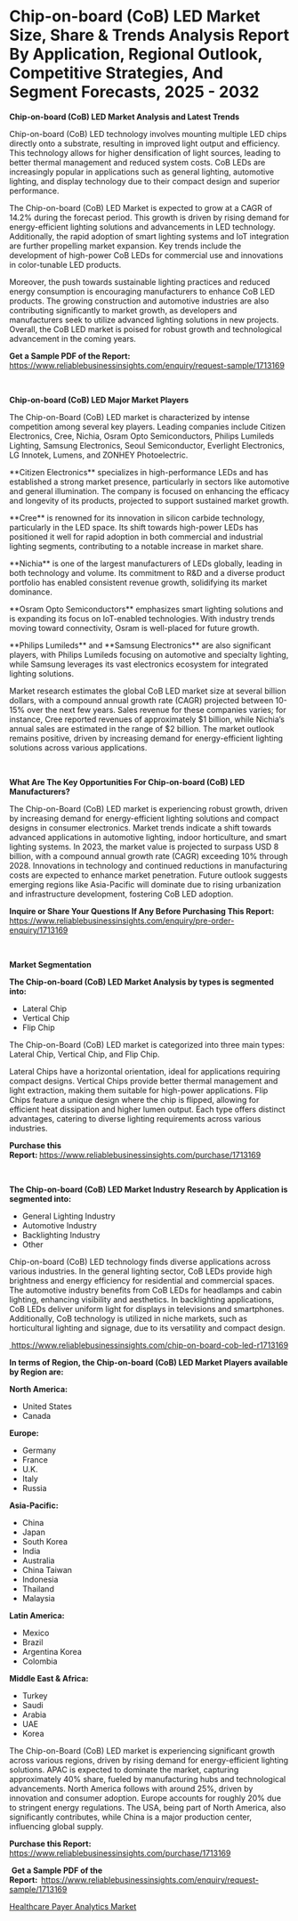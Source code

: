 <p><h1>Chip-on-board (CoB) LED Market Size, Share & Trends Analysis Report By Application, Regional Outlook, Competitive Strategies, And Segment Forecasts, 2025 - 2032</h1></p><p><strong>Chip-on-board (CoB) LED Market Analysis and Latest Trends</strong></p>
<p><p>Chip-on-board (CoB) LED technology involves mounting multiple LED chips directly onto a substrate, resulting in improved light output and efficiency. This technology allows for higher densification of light sources, leading to better thermal management and reduced system costs. CoB LEDs are increasingly popular in applications such as general lighting, automotive lighting, and display technology due to their compact design and superior performance.</p><p>The Chip-on-board (CoB) LED Market is expected to grow at a CAGR of 14.2% during the forecast period. This growth is driven by rising demand for energy-efficient lighting solutions and advancements in LED technology. Additionally, the rapid adoption of smart lighting systems and IoT integration are further propelling market expansion. Key trends include the development of high-power CoB LEDs for commercial use and innovations in color-tunable LED products. </p><p>Moreover, the push towards sustainable lighting practices and reduced energy consumption is encouraging manufacturers to enhance CoB LED products. The growing construction and automotive industries are also contributing significantly to market growth, as developers and manufacturers seek to utilize advanced lighting solutions in new projects. Overall, the CoB LED market is poised for robust growth and technological advancement in the coming years.</p></p>
<p><strong>Get a Sample PDF of the Report:&nbsp;</strong> <a href="https://www.reliablebusinessinsights.com/enquiry/request-sample/1713169?utm_campaign=1113&utm_medium=2&utm_source=Github&utm_content=ia&utm_term=11012025&utm_id=chip-on-board-cob-led">https://www.reliablebusinessinsights.com/enquiry/request-sample/1713169</a></p>
<p>&nbsp;</p>
<p><strong>Chip-on-board (CoB) LED Major Market Players</strong></p>
<p><p>The Chip-on-Board (CoB) LED market is characterized by intense competition among several key players. Leading companies include Citizen Electronics, Cree, Nichia, Osram Opto Semiconductors, Philips Lumileds Lighting, Samsung Electronics, Seoul Semiconductor, Everlight Electronics, LG Innotek, Lumens, and ZONHEY Photoelectric.</p><p>**Citizen Electronics** specializes in high-performance LEDs and has established a strong market presence, particularly in sectors like automotive and general illumination. The company is focused on enhancing the efficacy and longevity of its products, projected to support sustained market growth.</p><p>**Cree** is renowned for its innovation in silicon carbide technology, particularly in the LED space. Its shift towards high-power LEDs has positioned it well for rapid adoption in both commercial and industrial lighting segments, contributing to a notable increase in market share.</p><p>**Nichia** is one of the largest manufacturers of LEDs globally, leading in both technology and volume. Its commitment to R&D and a diverse product portfolio has enabled consistent revenue growth, solidifying its market dominance.</p><p>**Osram Opto Semiconductors** emphasizes smart lighting solutions and is expanding its focus on IoT-enabled technologies. With industry trends moving toward connectivity, Osram is well-placed for future growth.</p><p>**Philips Lumileds** and **Samsung Electronics** are also significant players, with Philips Lumileds focusing on automotive and specialty lighting, while Samsung leverages its vast electronics ecosystem for integrated lighting solutions.</p><p>Market research estimates the global CoB LED market size at several billion dollars, with a compound annual growth rate (CAGR) projected between 10-15% over the next few years. Sales revenue for these companies varies; for instance, Cree reported revenues of approximately $1 billion, while Nichia’s annual sales are estimated in the range of $2 billion. The market outlook remains positive, driven by increasing demand for energy-efficient lighting solutions across various applications.</p></p>
<p>&nbsp;</p>
<p><strong>What Are The Key Opportunities For Chip-on-board (CoB) LED Manufacturers?</strong></p>
<p><p>The Chip-on-Board (CoB) LED market is experiencing robust growth, driven by increasing demand for energy-efficient lighting solutions and compact designs in consumer electronics. Market trends indicate a shift towards advanced applications in automotive lighting, indoor horticulture, and smart lighting systems. In 2023, the market value is projected to surpass USD 8 billion, with a compound annual growth rate (CAGR) exceeding 10% through 2028. Innovations in technology and continued reductions in manufacturing costs are expected to enhance market penetration. Future outlook suggests emerging regions like Asia-Pacific will dominate due to rising urbanization and infrastructure development, fostering CoB LED adoption.</p></p>
<p><strong>Inquire or Share Your Questions If Any Before Purchasing This Report:</strong> <a href="https://www.reliablebusinessinsights.com/enquiry/pre-order-enquiry/1713169?utm_campaign=1113&utm_medium=2&utm_source=Github&utm_content=ia&utm_term=11012025&utm_id=chip-on-board-cob-led">https://www.reliablebusinessinsights.com/enquiry/pre-order-enquiry/1713169</a></p>
<p>&nbsp;</p>
<p><strong>Market Segmentation</strong></p>
<p><strong>The Chip-on-board (CoB) LED Market Analysis by types is segmented into:</strong></p>
<p><ul><li>Lateral Chip</li><li>Vertical Chip</li><li>Flip Chip</li></ul></p>
<p><p>The Chip-on-Board (CoB) LED market is categorized into three main types: Lateral Chip, Vertical Chip, and Flip Chip. </p><p>Lateral Chips have a horizontal orientation, ideal for applications requiring compact designs. Vertical Chips provide better thermal management and light extraction, making them suitable for high-power applications. Flip Chips feature a unique design where the chip is flipped, allowing for efficient heat dissipation and higher lumen output. Each type offers distinct advantages, catering to diverse lighting requirements across various industries.</p></p>
<p><strong>Purchase this Report:&nbsp;</strong><a href="https://www.reliablebusinessinsights.com/purchase/1713169?utm_campaign=1113&utm_medium=2&utm_source=Github&utm_content=ia&utm_term=11012025&utm_id=chip-on-board-cob-led">https://www.reliablebusinessinsights.com/purchase/1713169</a></p>
<p>&nbsp;</p>
<p><strong>The Chip-on-board (CoB) LED Market Industry Research by Application is segmented into:</strong></p>
<p><ul><li>General Lighting Industry</li><li>Automotive Industry</li><li>Backlighting Industry</li><li>Other</li></ul></p>
<p><p>Chip-on-board (CoB) LED technology finds diverse applications across various industries. In the general lighting sector, CoB LEDs provide high brightness and energy efficiency for residential and commercial spaces. The automotive industry benefits from CoB LEDs for headlamps and cabin lighting, enhancing visibility and aesthetics. In backlighting applications, CoB LEDs deliver uniform light for displays in televisions and smartphones. Additionally, CoB technology is utilized in niche markets, such as horticultural lighting and signage, due to its versatility and compact design.</p></p>
<p><a href="https://www.reliablebusinessinsights.com/chip-on-board-cob-led-r1713169?utm_campaign=1113&utm_medium=2&utm_source=Github&utm_content=ia&utm_term=11012025&utm_id=chip-on-board-cob-led">&nbsp;https://www.reliablebusinessinsights.com/chip-on-board-cob-led-r1713169</a></p>
<p><strong>In terms of Region, the Chip-on-board (CoB) LED Market Players available by Region are:</strong></p>
<p>
    <p> <strong> North America: </strong>
        <ul>
            <li>United States</li>
            <li>Canada</li>
        </ul>
        </p> 
    <p> <strong> Europe: </strong>
        <ul>
            <li>Germany</li>
            <li>France</li>
            <li>U.K.</li>
            <li>Italy</li>
            <li>Russia</li>
        </ul>
        </p> 
    <p> <strong> Asia-Pacific: </strong>
        <ul>
            <li>China</li>
            <li>Japan</li>
            <li>South Korea</li>
            <li>India</li>
            <li>Australia</li>
            <li>China Taiwan</li>
            <li>Indonesia</li>
            <li>Thailand</li>
            <li>Malaysia</li>
        </ul>
        </p> 
    <p> <strong> Latin America: </strong>
        <ul>
            <li>Mexico</li>
            <li>Brazil</li>
            <li>Argentina Korea</li>
            <li>Colombia</li>
        </ul>
        </p> 
    <p> <strong> Middle East & Africa: </strong>
        <ul>
            <li>Turkey</li>
            <li>Saudi</li>
            <li>Arabia</li>
            <li>UAE</li>
            <li>Korea</li>
        </ul>
    </p>
    </p>
<p><p>The Chip-on-Board (CoB) LED market is experiencing significant growth across various regions, driven by rising demand for energy-efficient lighting solutions. APAC is expected to dominate the market, capturing approximately 40% share, fueled by manufacturing hubs and technological advancements. North America follows with around 25%, driven by innovation and consumer adoption. Europe accounts for roughly 20% due to stringent energy regulations. The USA, being part of North America, also significantly contributes, while China is a major production center, influencing global supply.</p></p>
<p><strong>Purchase this Report: </strong><a href="https://www.reliablebusinessinsights.com/purchase/1713169?utm_campaign=1113&utm_medium=2&utm_source=Github&utm_content=ia&utm_term=11012025&utm_id=chip-on-board-cob-led">https://www.reliablebusinessinsights.com/purchase/1713169</a></p>
<p>&nbsp;<strong>Get a Sample PDF of the Report:&nbsp;&nbsp;</strong><a href="https://www.reliablebusinessinsights.com/enquiry/request-sample/1713169?utm_campaign=1113&utm_medium=2&utm_source=Github&utm_content=ia&utm_term=11012025&utm_id=chip-on-board-cob-led">https://www.reliablebusinessinsights.com/enquiry/request-sample/1713169</a></p>
<p><strong></strong></p>
<p><p><a href="https://github.com/lisaeichler20775/Market-Research-Report-List-1/blob/main/healthcare-payer-analytics-market.md?utm_campaign=1113&utm_medium=2&utm_source=Github&utm_content=ia&utm_term=11012025&utm_id=chip-on-board-cob-led">Healthcare Payer Analytics Market</a></p></p>